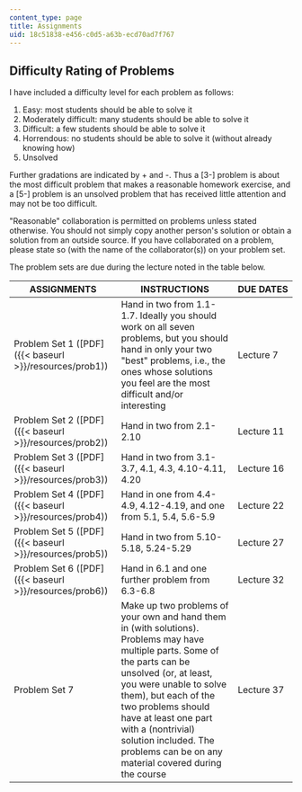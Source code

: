 ```yaml
---
content_type: page
title: Assignments
uid: 18c51838-e456-c0d5-a63b-ecd70ad7f767
---
```


Difficulty Rating of Problems
-----------------------------

I have included a difficulty level for each problem as follows:

1.  Easy: most students should be able to solve it
2.  Moderately difficult: many students should be able to solve it
3.  Difficult: a few students should be able to solve it
4.  Horrendous: no students should be able to solve it (without already knowing how)
5.  Unsolved

Further gradations are indicated by + and -. Thus a \[3-\] problem is about the most difficult problem that makes a reasonable homework exercise, and a \[5-\] problem is an unsolved problem that has received little attention and may not be too difficult.

"Reasonable" collaboration is permitted on problems unless stated otherwise. You should not simply copy another person's solution or obtain a solution from an outside source. If you have collaborated on a problem, please state so (with the name of the collaborator(s)) on your problem set.

The problem sets are due during the lecture noted in the table below.

| ASSIGNMENTS | INSTRUCTIONS | DUE DATES |
| --- | --- | --- |
| Problem Set 1 ([PDF]({{< baseurl >}}/resources/prob1)) | Hand in two from 1.1-1.7. Ideally you should work on all seven problems, but you should hand in only your two "best" problems, i.e., the ones whose solutions you feel are the most difficult and/or interesting | Lecture 7 |
| Problem Set 2 ([PDF]({{< baseurl >}}/resources/prob2)) | Hand in two from 2.1-2.10 | Lecture 11 |
| Problem Set 3 ([PDF]({{< baseurl >}}/resources/prob3)) | Hand in two from 3.1-3.7, 4.1, 4.3, 4.10-4.11, 4.20 | Lecture 16 |
| Problem Set 4 ([PDF]({{< baseurl >}}/resources/prob4)) | Hand in one from 4.4-4.9, 4.12-4.19, and one from 5.1, 5.4, 5.6-5.9 | Lecture 22 |
| Problem Set 5 ([PDF]({{< baseurl >}}/resources/prob5)) | Hand in two from 5.10-5.18, 5.24-5.29 | Lecture 27 |
| Problem Set 6 ([PDF]({{< baseurl >}}/resources/prob6)) | Hand in 6.1 and one further problem from 6.3-6.8 | Lecture 32 |
| Problem Set 7 | Make up two problems of your own and hand them in (with solutions). Problems may have multiple parts. Some of the parts can be unsolved (or, at least, you were unable to solve them), but each of the two problems should have at least one part with a (nontrivial) solution included. The problems can be on any material covered during the course | Lecture 37